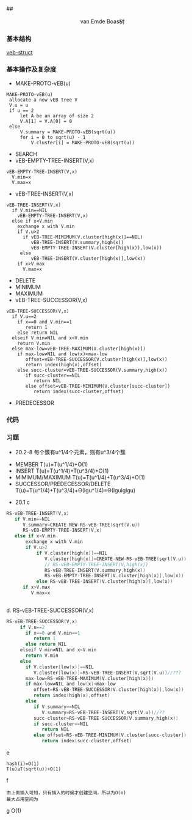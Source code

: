 ##<center>van Emde Boas树</center>

### 基本结构
[veb-struct](../image/veb.png)
### 基本操作及复杂度
   * MAKE-PROTO-vEB(u)
   ```
   MAKE-PROTO-vEB(u)
    allocate a new vEB tree V
    V.u = u
    if u == 2
        let A be an array of size 2
        V.A[1] = V.A[0] = 0
    else
        V.summary = MAKE-PROTO-vEB(sqrt(u))
        for i = 0 to sqrt(u) - 1
            V.cluster[i] = MAKE-PROTO-vEB(sqrt(u))
   ```
   * SEARCH 
   * vEB-EMPTY-TREE-INSERT(V,x)
  ```
  vEB-EMPTY-TREE-INSERT(V,x)
    V.min=x
    V.max=x
  
  ```
   * vEB-TREE-INSERT(V,x)
   ```
   vEB-TREE-INSERT(V,x)
     if V.min==NIL
       vEB-EMPTY-TREE-INSERT(V,x)
     else if x<V.min
       exchange x with V.min
       if V.u>2
         if vEB-TREE-MIMIMUM(V.cluster[high(x)]==NIL)
            vEB-TREE-INSERT(V.summary,high(x))
            vEB-EMPTY-TREE-INSERT(V.cluster[high(x)),low(x))
        else
            vEB-TREE-INSERT(V.cluster[high(x)],low(x))
       if x>V.max
         V.max=x
   ```
   * DELETE
   * MINIMUM
   * MAXIMUM
   * vEB-TREE-SUCCESSOR(V,x)
   ```
   vEB-TREE-SUCCESSOR(V,x)
     if V.u==2
       if x==0 and V.min==1
          return 1
       else return NIL
     elseif V.min≠NIL and x<V.min
       return V.min
     else max-low=vEB-TREE-MAXIMUM(V.cluster[high(x)])
       if max-low≠NIL and low(x)<max-low
          offset=vEB-TREE-SUCCESSOR(V.cluster[high(x)],low(x))
          return index(high(x),offset)
       else succ-cluster=vEB-TREE-SUCCESSOR(V.summary,high(x))
          if succ-cluster==NIL
             return NIL
          else offset=vEB-TREE-MINIMUM(V.cluster[succ-cluster])
             return index(succ-cluster,offset)
   ```

   * PREDECESSOR

### 代码 
### 习题

* 20.2-8
 每个簇有u^1/4个元素，则有u^3/4个簇
 - MEMBER
   T(u)=T(u^1/4)+O(1)
 - INSERT
   T(u)=T(u^1/4)+T(u^3/4)+O(1)
 - MIMIMUM/MAXIMUM
   T(u)=T(u^1/4)+T(u^3/4)+O(1)
 - SUCCESSOR/PREDECESSOR/DELETE
   T(u)=T(u^1/4)+T(u^3/4)+Θ(lgu^1/4)=Θ(lgulglgu)


* 20.1
c 
```c
RS-vEB-TREE-INSERT(V,x)
   if V.min==NIL
      V.summary=CREATE-NEW-RS-vEB-TREE(sqrt(V.u))
      RS-vEB-EMPTY-TREE-INSERT(V,x)
   else if x<V.min
       exchange x with V.min
       if V.u>2
           if V.cluster[high(x)]==NIL
              V.cluster[high(x)]=CREATE-NEW-RS-vEB-TREE(sqrt(V.u))
              // RS-vEB-EMPTY-TREE-INSERT(V,high(x))
              RS-vEB-TREE-INSERT(V.summary,high(x))
              RS-vEB-EMPTY-TREE-INSERT(V.cluster[high(x)],low(x))
           else RS-vEB-TREE-INSERT(V.cluster[high(x)],low(x))
      if x>V.max
         V.max=x
      
```
d. RS-vEB-TREE-SUCCESSOR(V,x)

```c
RS-vEB-TREE-SUCCESSOR(V,x)
     if V.u==2
       if x==0 and V.min==1
          return 1
       else return NIL
     elseif V.min≠NIL and x<V.min
       return V.min
     else 
       if V.cluster[low(x)]==NIL
          V.cluster[low(x)]=RS-vEB-TREE-INSERT(V,sqrt(V.u))//???
       max-low=RS-vEB-TREE-MAXIMUM(V.cluster[high(x)])
       if max-low≠NIL and low(x)<max-low
          offset=RS-vEB-TREE-SUCCESSOR(V.cluster[high(x)],low(x))
          return index(high(x),offset)
       else 
          if V.summary==NIL
             V.summary=RS-vEB-TREE-INSERT(V,sqrt(V.u))//??
          succ-cluster=RS-vEB-TREE-SUCCESSOR(V.summary,high(x))
          if succ-cluster==NIL
             return NIL
          else offset=RS-vEB-TREE-MINIMUM(V.cluster[succ-cluster])
             return index(succ-cluster,offset)
```
e

```
hash(i)=O(1)
T(u)≤T(sqrt(u))+O(1)
```

f
```
由上面插入可知，只有插入的时候才创建空间，所以为O(n)
最大占用空间为
```
g
O(1)